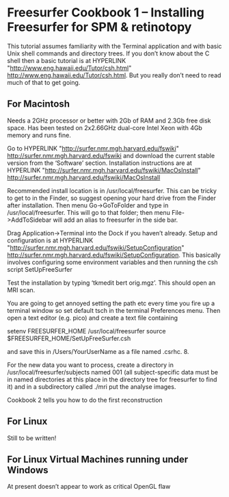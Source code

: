 # Freesurfer Cookbook 1 – Installing Freesurfer for SPM & retinotopy

This tutorial assumes familiarity with the Terminal application and with basic Unix shell commands and directory trees. If you don’t know about the C shell then a basic tutorial is at  HYPERLINK "http://www.eng.hawaii.edu/Tutor/csh.html" http://www.eng.hawaii.edu/Tutor/csh.html. But you really don’t need to read much of that to get going.

## For Macintosh

Needs a 2GHz processor or better with 2Gb of RAM and 2.3Gb free disk space. Has been tested on 2x2.66GHz dual-core Intel Xeon with 4Gb memory and runs fine.

Go to  HYPERLINK "http://surfer.nmr.mgh.harvard.edu/fswiki" http://surfer.nmr.mgh.harvard.edu/fswiki and download the current stable version from the ‘Software’ section. Installation instructions are at  HYPERLINK "http://surfer.nmr.mgh.harvard.edu/fswiki/MacOsInstall" http://surfer.nmr.mgh.harvard.edu/fswiki/MacOsInstall

Recommended install location is in /usr/local/freesurfer. This can be tricky to get to in the Finder, so suggest opening your hard drive from the Finder after installation. Then menu Go->GoToFolder and type in /usr/local/freesurfer. This will go to that folder; then menu File->AddToSidebar will add an alias to freesurfer in the side bar.

Drag Application->Terminal into the Dock if you haven’t already. Setup and configuration is at  HYPERLINK "http://surfer.nmr.mgh.harvard.edu/fswiki/SetupConfiguration" http://surfer.nmr.mgh.harvard.edu/fswiki/SetupConfiguration. This basically involves configuring some environment variables and then running the csh script SetUpFreeSurfer

Test the installation by typing ‘tkmedit bert orig.mgz’. This should open an MRI scan.

You are going to get annoyed setting the path etc every time you fire up a terminal window so set default tsch in the terminal Preferences menu. Then open a text editor (e.g. pico) and create a text file containing

setenv FREESURFER_HOME /usr/local/freesurfer
source $FREESURFER_HOME/SetUpFreeSurfer.csh

and save this in /Users/YourUserName as a file named .csrhc. 8.

For the new data you want to process, create a directory in /usr/local/freesurfer/subjects named 001 (all subject-specific data must be in named directories at this place in the directory tree for freesurfer to find it) and in a subdirectory called ./mri put the analyse images.

Cookbook 2 tells you how to do the first reconstruction

## For Linux

Still to be written!

## For Linux Virtual Machines running under Windows

At present doesn’t appear to work as critical OpenGL flaw
